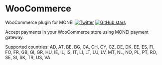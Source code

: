 # WooCommerce
WooCommerce plugin for MONEI 
[![Twitter](https://img.shields.io/twitter/url/https/github.com/MONEI/WooCommerce.svg?style=social)](https://twitter.com/intent/tweet?text=Wow:&url=%5Bobject%20Object%5D)
[![GitHub stars](https://img.shields.io/github/stars/MONEI/WooCommerce.svg)](https://github.com/MONEI/WooCommerce/stargazers)

Accept payments in your WooCommerce store using MONEI payment gateway.

Supported countries: AD, AT, BE, BG, CA, CH, CY, CZ, DE, DK, EE, ES, FI, FO, FR, GB, GI, GR, HU, IE, IL, IS, IT, LI, LT, LU, LV, MT, NL, NO, PL, PT, RO, SE, SI, SK, TR, US, VA
